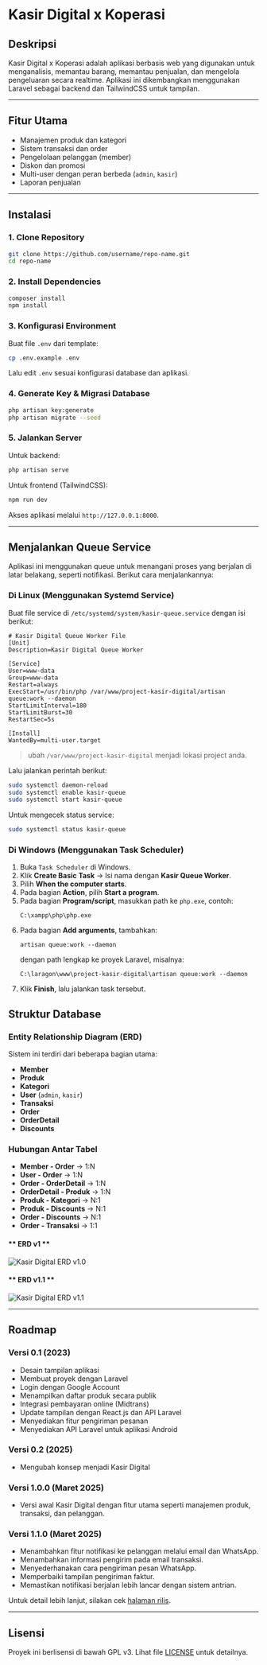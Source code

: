 # Kasir Digital x Koperasi

## Deskripsi
Kasir Digital x Koperasi adalah aplikasi berbasis web yang digunakan untuk menganalisis, memantau barang, memantau penjualan, dan mengelola pengeluaran secara realtime. Aplikasi ini dikembangkan menggunakan Laravel sebagai backend dan TailwindCSS untuk tampilan.

---

## Fitur Utama
- Manajemen produk dan kategori
- Sistem transaksi dan order
- Pengelolaan pelanggan (member)
- Diskon dan promosi
- Multi-user dengan peran berbeda (`admin`, `kasir`)
- Laporan penjualan

---

## Instalasi

### 1. Clone Repository
```sh
git clone https://github.com/username/repo-name.git
cd repo-name
```

### 2. Install Dependencies
```sh
composer install
npm install
```

### 3. Konfigurasi Environment
Buat file `.env` dari template:
```sh
cp .env.example .env
```
Lalu edit `.env` sesuai konfigurasi database dan aplikasi.

### 4. Generate Key & Migrasi Database
```sh
php artisan key:generate
php artisan migrate --seed
```

### 5. Jalankan Server
Untuk backend:
```sh
php artisan serve
```
Untuk frontend (TailwindCSS):
```sh
npm run dev
```

Akses aplikasi melalui `http://127.0.0.1:8000`.

---

## Menjalankan Queue Service

Aplikasi ini menggunakan queue untuk menangani proses yang berjalan di latar belakang, seperti notifikasi. Berikut cara menjalankannya:

### **Di Linux (Menggunakan Systemd Service)**

Buat file service di `/etc/systemd/system/kasir-queue.service` dengan isi berikut:

```
# Kasir Digital Queue Worker File
[Unit]
Description=Kasir Digital Queue Worker

[Service]
User=www-data
Group=www-data
Restart=always
ExecStart=/usr/bin/php /var/www/project-kasir-digital/artisan queue:work --daemon
StartLimitInterval=180
StartLimitBurst=30
RestartSec=5s

[Install]
WantedBy=multi-user.target
```

> ubah `/var/www/project-kasir-digital` menjadi lokasi project anda.

Lalu jalankan perintah berikut:

```sh
sudo systemctl daemon-reload
sudo systemctl enable kasir-queue
sudo systemctl start kasir-queue
```

Untuk mengecek status service:

```sh
sudo systemctl status kasir-queue
```

### **Di Windows (Menggunakan Task Scheduler)**

1. Buka `Task Scheduler` di Windows.
2. Klik **Create Basic Task** → Isi nama dengan **Kasir Queue Worker**.
3. Pilih **When the computer starts**.
4. Pada bagian **Action**, pilih **Start a program**.
5. Pada bagian **Program/script**, masukkan path ke `php.exe`, contoh:
   ```
   C:\xampp\php\php.exe
   ```
6. Pada bagian **Add arguments**, tambahkan:
   ```
   artisan queue:work --daemon
   ```
   dengan path lengkap ke proyek Laravel, misalnya:
   ```
   C:\laragon\www\project-kasir-digital\artisan queue:work --daemon
   ```
7. Klik **Finish**, lalu jalankan task tersebut.



## Struktur Database
### **Entity Relationship Diagram (ERD)**
Sistem ini terdiri dari beberapa bagian utama:
- **Member**
- **Produk**
- **Kategori**
- **User** (`admin`, `kasir`)
- **Transaksi**
- **Order**
- **OrderDetail**
- **Discounts**

### **Hubungan Antar Tabel**
- **Member - Order** → 1:N
- **User - Order** → 1:N
- **Order - OrderDetail** → 1:N
- **OrderDetail - Produk** → 1:N
- **Produk - Kategori** → N:1
- **Produk - Discounts** → N:1
- **Order - Discounts** → N:1
- **Order - Transaksi** → 1:1

#### ** ERD v1 **
![Kasir Digital ERD v1.0](https://github.com/user-attachments/assets/8576cabc-eb5c-4222-84d9-cb0559a7ad7a)

#### ** ERD v1.1 **
![Kasir Digital ERD v1.1](https://github.com/user-attachments/assets/39ca91fd-6840-4b7f-98f8-7e7ebaa21490)

---

## Roadmap
### **Versi 0.1 (2023)**
- Desain tampilan aplikasi
- Membuat proyek dengan Laravel
- Login dengan Google Account
- Menampilkan daftar produk secara publik
- Integrasi pembayaran online (Midtrans)
- Update tampilan dengan React.js dan API Laravel
- Menyediakan fitur pengiriman pesanan
- Menyediakan API Laravel untuk aplikasi Android

### **Versi 0.2 (2025)**
- Mengubah konsep menjadi Kasir Digital

### **Versi 1.0.0 (Maret 2025)**
- Versi awal Kasir Digital dengan fitur utama seperti manajemen produk, transaksi, dan pelanggan.

### **Versi 1.1.0 (Maret 2025)**
- Menambahkan fitur notifikasi ke pelanggan melalui email dan WhatsApp.
- Menambahkan informasi pengirim pada email transaksi.
- Menyederhanakan cara pengiriman pesan WhatsApp.
- Memperbaiki tampilan pengiriman faktur.
- Memastikan notifikasi berjalan lebih lancar dengan sistem antrian.

Untuk detail lebih lanjut, silakan cek [halaman rilis](https://github.com/ItzKazuki/Kasir-Digital/releases).

---

## Lisensi
Proyek ini berlisensi di bawah GPL v3. Lihat file [LICENSE](LICENSE) untuk detailnya.

